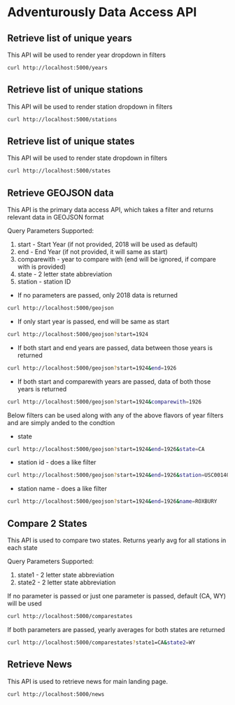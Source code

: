 # Adventurously Data Access API

## Retrieve list of unique years
This API will be used to render year dropdown in filters
```bash
curl http://localhost:5000/years
```

## Retrieve list of unique stations
This API will be used to render station dropdown in filters
```bash
curl http://localhost:5000/stations
```

## Retrieve list of unique states
This API will be used to render state dropdown in filters
```bash
curl http://localhost:5000/states
```

## Retrieve GEOJSON data
This API is the primary data access API, which takes a filter and returns relevant data in GEOJSON format

Query Parameters Supported:
  1. start - Start Year (if not provided, 2018 will be used as default)
  2. end - End Year (if not provided, it will same as start)
  3. comparewith - year to compare with (end will be ignored, if compare with is provided)
  4. state - 2 letter state abbreviation
  5. station - station ID

* If no parameters are passed, only 2018 data is returned
```bash
curl http://localhost:5000/geojson
```

* If only start year is passed, end will be same as start
```bash
curl http://localhost:5000/geojson?start=1924
```

* If both start and end years are passed, data between those years is returned
```bash
curl http://localhost:5000/geojson?start=1924&end=1926
```

* If both start and comparewith years are passed, data of both those years is returned
```bash
curl http://localhost:5000/geojson?start=1924&comparewith=1926
```

Below filters can be used along with any of the above flavors of year filters and are simply anded to the condtion
* state
```bash
curl http://localhost:5000/geojson?start=1924&end=1926&state=CA
```

* station id - does a like filter
```bash
curl http://localhost:5000/geojson?start=1924&end=1926&station=USC00140645
```

* station name - does a like filter
```bash
curl http://localhost:5000/geojson?start=1924&end=1926&name=ROXBURY
```

## Compare 2 States
This API is used to compare two states. Returns yearly avg for all stations in each state

Query Parameters Supported:
  1. state1 - 2 letter state abbreviation
  2. state2 - 2 letter state abbreviation

If no parameter is passed or just one parameter is passed, default (CA, WY) will be used
```bash
curl http://localhost:5000/comparestates
```

If both parameters are passed, yearly averages for both states are returned
```bash
curl http://localhost:5000/comparestates?state1=CA&state2=WY
```

## Retrieve News
This API is used to retrieve news for main landing page.

```bash
curl http://localhost:5000/news
```
